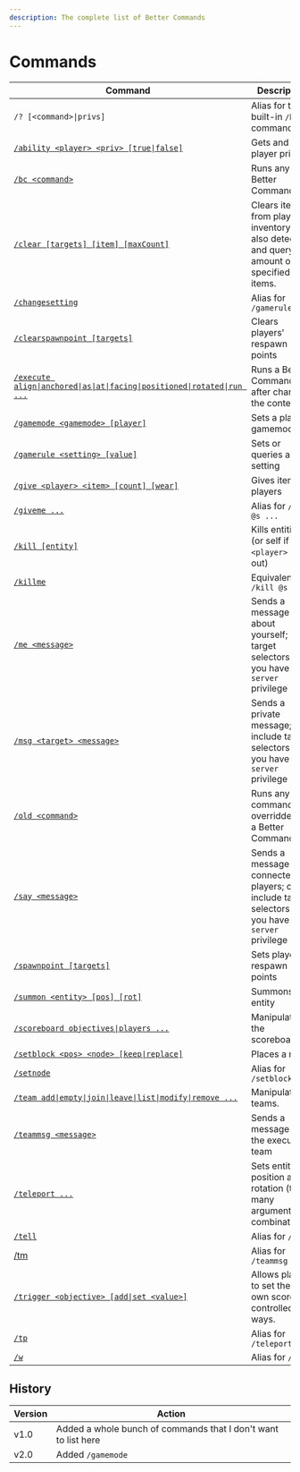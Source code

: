 ```yaml
---
description: The complete list of Better Commands
---
```


# Commands

| Command                                                                                | Description                                                                                               |
| -------------------------------------------------------------------------------------- | --------------------------------------------------------------------------------------------------------- |
| `/? [<command>\|privs]`                                                                | Alias for the built-in `/help` command                                                                    |
| [`/ability <player> <priv> [true\|false]`](ability.md)                                 | Gets and sets player privs                                                                                |
| [`/bc <command>`](bc.md)                                                               | Runs any Better Command                                                                                   |
| [`/clear [targets] [item] [maxCount]`](clear.md)                                       | Clears items from player inventory. Can also detect and query the amount of specified items.              |
| [`/changesetting`](gamerule.md)                                                        | Alias for `/gamerule`                                                                                     |
| [`/clearspawnpoint [targets]`](clearspawnpoint.md)                                     | Clears players' respawn points                                                                            |
| [`/execute align\|anchored\|as\|at\|facing\|positioned\|rotated\|run ...`](execute.md) | Runs a Better Command after changing the context)                                                         |
| [`/gamemode <gamemode> [player]`](gamemode.md)                                         | Sets a player's gamemode                                                                                  |
| [`/gamerule <setting> [value]`](gamerule.md)                                           | Sets or queries a setting                                                                                 |
| [`/give <player> <item> [count] [wear]`](give.md)                                      | Gives items to players                                                                                    |
| [`/giveme ...`](give.md)                                                               | Alias for `/give @s ...`                                                                                  |
| [`/kill [entity]`](kill.md)                                                            | Kills entities (or self if `<player>` left out)                                                           |
| [`/killme`](kill.md)                                                                   | Equivalent to `/kill @s`                                                                                  |
| [`/me <message>`](me.md)                                                               | Sends a message about yourself; can target  selectors if you have the `server` privilege                  |
| [`/msg <target> <message>`](msg.md)                                                    | Sends a private message; can include target selectors if you have the `server` privilege                  |
| [`/old <command>`](old.md)                                                             | Runs any command overridden by a Better Command                                                           |
| [`/say <message>`](say.md)                                                             | Sends a message to all connected players; can include target selectors if you have the `server` privilege |
| [`/spawnpoint [targets]`](spawnpoint.md)                                               | Sets players' respawn points                                                                              |
| [`/summon <entity> [pos] [rot]`](summon.md)                                            | Summons an entity                                                                                         |
| [`/scoreboard objectives\|players ...`](scoreboard.md)                                 | Manipulates the scoreboard                                                                                |
| [`/setblock <pos> <node> [keep\|replace]`](setblock.md)                                | Places a node                                                                                             |
| [`/setnode`](setblock.md)                                                              | Alias for `/setblock`                                                                                     |
| [`/team add\|empty\|join\|leave\|list\|modify\|remove ...`](team.md)                   | Manipulates teams.                                                                                        |
| [`/teammsg <message>`](teammsg.md)                                                     | Sends a message to the executor's team                                                                    |
| [`/teleport ...`](teleport.md)                                                         | Sets entities' position and rotation (too many argument combinations).                                    |
| [`/tell`](msg.md)                                                                      | Alias for `/msg`                                                                                          |
| [/tm](teammsg.md)                                                                      | Alias for `/teammsg`                                                                                      |
| [`/trigger <objective> [add\|set <value>]`](trigger.md)                                | Allows players to set their own scores in controlled ways.                                                |
| [`/tp`](teleport.md)                                                                   | Alias for `/teleport`                                                                                     |
| [`/w`](msg.md)                                                                         | Alias for `/msg`                                                                                          |

## History

| Version | Action                                                         |
| ------- | -------------------------------------------------------------- |
| v1.0    | Added a whole bunch of commands that I don't want to list here |
| v2.0    | Added `/gamemode`                                              |
